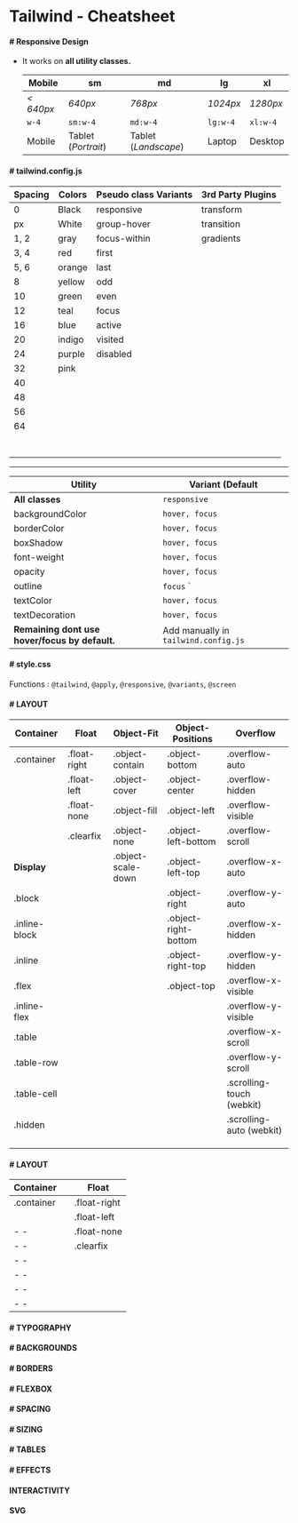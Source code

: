 # Tailwind - Cheatsheet

#### # Responsive Design

- It works on **all utility classes.**

  | Mobile    | sm                  | md                   | lg       | xl       |
  | --------- | ------------------- | -------------------- | -------- | -------- |
  | _< 640px_ | _640px_             | _768px_              | _1024px_ | _1280px_ |
  | `w-4`     | `sm:w-4`            | `md:w-4`             | `lg:w-4` | `xl:w-4` |
  | Mobile    | Tablet (_Portrait_) | Tablet (_Landscape_) | Laptop   | Desktop  |

#### # tailwind.config.js

| Spacing | Colors | Pseudo class Variants | 3rd Party Plugins |
| ------- | ------ | --------------------- | ----------------- |
| 0       | Black  | responsive            | transform         |
| px      | White  | group-hover           | transition        |
| 1, 2    | gray   | focus-within          | gradients         |
| 3, 4    | red    | first                 |                   |
| 5, 6    | orange | last                  |                   |
| 8       | yellow | odd                   |                   |
| 10      | green  | even                  |                   |
| 12      | teal   | focus                 |                   |
| 16      | blue   | active                |                   |
| 20      | indigo | visited               |                   |
| 24      | purple | disabled              |                   |
| 32      | pink   |                       |                   |
| 40      |        |                       |                   |
| 48      |        |                       |                   |
| 56      |        |                       |                   |
| 64      |        |                       |                   |
|         |        |                       |                   |
|         |        |                       |                   |
|         |        |                       |                   |
|         |        |                       |                   |
|         |        |                       |                   |
|         |        |                       |                   |
|         |        |                       |                   |

---

| Utility                                        | Variant (Default                     |
| ---------------------------------------------- | ------------------------------------ |
| **All classes**                                | `responsive`                         |
| backgroundColor                                | `hover, focus`                       |
| borderColor                                    | `hover, focus`                       |
| boxShadow                                      | `hover, focus`                       |
| font-weight                                    | `hover, focus`                       |
| opacity                                        | `hover, focus`                       |
| outline                                        | `focus` `                            |
| textColor                                      | `hover, focus`                       |
| textDecoration                                 | `hover, focus`                       |
| **Remaining dont use hover/focus by default.** | Add manually in `tailwind.config.js` |

#### # style.css

Functions : `@tailwind`, `@apply`, `@responsive`, `@variants`, `@screen`

#### # LAYOUT

| Container     | Float        | Object-Fit         | Object-Positions     | Overflow                  |
| ------------- | ------------ | ------------------ | -------------------- | ------------------------- |
| .container    | .float-right | .object-contain    | .object-bottom       | .overflow-auto            |
|               | .float-left  | .object-cover      | .object-center       | .overflow-hidden          |
|               | .float-none  | .object-fill       | .object-left         | .overflow-visible         |
|               | .clearfix    | .object-none       | .object-left-bottom  | .overflow-scroll          |
| **Display**   |              | .object-scale-down | .object-left-top     | .overflow-x-auto          |
| .block        |              |                    | .object-right        | .overflow-y-auto          |
| .inline-block |              |                    | .object-right-bottom | .overflow-x-hidden        |
| .inline       |              |                    | .object-right-top    | .overflow-y-hidden        |
| .flex         |              |                    | .object-top          | .overflow-x-visible       |
| .inline-flex  |              |                    |                      | .overflow-y-visible       |
| .table        |              |                    |                      | .overflow-x-scroll        |
| .table-row    |              |                    |                      | .overflow-y-scroll        |
| .table-cell   |              |                    |                      | .scrolling-touch (webkit) |
| .hidden       |              |                    |                      | .scrolling-auto (webkit)  |
|               |              |                    |                      |                           |
|               |              |                    |                      |                           |
|               |              |                    |                      |                           |

#### # LAYOUT

| Container  || Float        |
| ---------- |-| ------------ |
| .container || .float-right |
|            || .float-left  |
| - -        || .float-none  |
| - -        || .clearfix    |
| - -        |
| - -        |
| - -        |
| - -        |

#### # TYPOGRAPHY

#### # BACKGROUNDS

#### # BORDERS

#### # FLEXBOX

#### # SPACING

#### # SIZING

#### # TABLES

#### # EFFECTS

#### INTERACTIVITY

#### SVG
